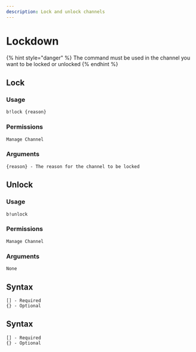 ```yaml
---
description: Lock and unlock channels
---
```


# Lockdown

{% hint style="danger" %}
The command must be used in the channel you want to be locked or unlocked
{% endhint %}

## Lock

### Usage

```
b!lock {reason}
```

### **Permissions**

```
Manage Channel
```

### **Arguments**

```
{reason} - The reason for the channel to be locked
```

## Unlock

### Usage

```
b!unlock
```

### **Permissions**

```
Manage Channel
```

### **Arguments**

```
None
```

## Syntax

```
[] - Required
{} - Optional
```

##

## Syntax

```
[] - Required
{} - Optional
```
